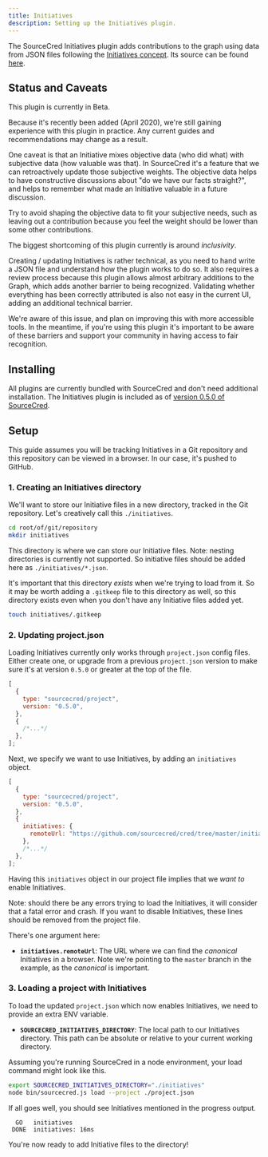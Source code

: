 ```yaml
---
title: Initiatives
description: Setting up the Initiatives plugin.
---
```


The SourceCred Initiatives plugin adds contributions to the graph using data
from JSON files following the [Initiatives concept]. Its source can be found
[here][plugin source].

## Status and Caveats

This plugin is currently in Beta.

Because it's recently been added (April 2020), we're still gaining experience
with this plugin in practice. Any current guides and recommendations may change
as a result.

One caveat is that an Initiative mixes objective data (who did what) with
subjective data (how valuable was that). In SourceCred it's a feature that we
can retroactively update those subjective weights. The objective data helps to
have constructive discussions about "do we have our facts straight?", and helps
to remember what made an Initiative valuable in a future discussion.

Try to avoid shaping the objective data to fit your subjective needs, such as
leaving out a contribution because you feel the weight should be lower than some
other contributions.

The biggest shortcoming of this plugin currently is around _inclusivity_.

Creating / updating Initiatives is rather technical, as you need to hand write a
JSON file and understand how the plugin works to do so. It also requires a
review process because this plugin allows almost arbitrary additions to the
Graph, which adds another barrier to being recognized. Validating whether
everything has been correctly attributed is also not easy in the current UI,
adding an additional technical barrier.

We're aware of this issue, and plan on improving this with more accessible
tools. In the meantime, if you're using this plugin it's important to be aware
of these barriers and support your community in having access to fair
recognition.

## Installing

All plugins are currently bundled with SourceCred and don't need additional
installation. The Initiatives plugin is included as of [version 0.5.0 of
SourceCred][v0.5.0 release].

## Setup

This guide assumes you will be tracking Initiatives in a Git repository and this
repository can be viewed in a browser. In our case, it's pushed to GitHub.

### 1. Creating an Initiatives directory

We'll want to store our Initiative files in a new directory, tracked in the Git
repository. Let's creatively call this `./initiatives`.

```bash
cd root/of/git/repository
mkdir initiatives
```

This directory is where we can store our Initiative files. Note: nesting
directories is currently not supported. So initiative files should be added here
as `./initiatives/*.json`.

It's important that this directory _exists_ when we're trying to load from it.
So it may be worth adding a `.gitkeep` file to this directory as well, so this
directory exists even when you don't have any Initiative files added yet.

```bash
touch initiatives/.gitkeep
```

### 2. Updating project.json

Loading Initiatives currently only works through `project.json` config files.
Either create one, or upgrade from a previous `project.json` version to make
sure it's at version `0.5.0` or greater at the top of the file.

```js
[
  {
    type: "sourcecred/project",
    version: "0.5.0",
  },
  {
    /*...*/
  },
];
```

Next, we specify we want to use Initiatives, by adding an `initiatives` object.

```js
[
  {
    type: "sourcecred/project",
    version: "0.5.0",
  },
  {
    initiatives: {
      remoteUrl: "https://github.com/sourcecred/cred/tree/master/initiatives",
    },
    /*...*/
  },
];
```

Having this `initiatives` object in our project file implies that we _want to_
enable Initiatives.

Note: should there be any errors trying to load the Initiatives, it will
consider that a fatal error and crash. If you want to disable Initiatives, these
lines should be removed from the project file.

There's one argument here:

- **`initiatives.remoteUrl`**: The URL where we can find the _canonical_
  Initiatives in a browser. Note we're pointing to the `master` branch in the
  example, as the _canonical_ is important.

### 3. Loading a project with Initiatives

To load the updated `project.json` which now enables Initiatives, we need to
provide an extra ENV variable.

- **`SOURCECRED_INITIATIVES_DIRECTORY`**: The local path to our Initiatives
  directory. This path can be absolute or relative to your current working
  directory.

Assuming you're running SourceCred in a node environment, your load command
might look like this.

```bash
export SOURCECRED_INITIATIVES_DIRECTORY="./initiatives"
node bin/sourcecred.js load --project ./project.json
```

If all goes well, you should see Initiatives mentioned in the progress output.

```
  GO   initiatives
 DONE  initiatives: 16ms
```

You're now ready to add Initiative files to the directory!



[initiatives concept]: ../../concepts/initiatives.md
[plugin source]:
  https://github.com/sourcecred/sourcecred/tree/master/src/plugins/initiatives
[v0.5.0 release]: https://github.com/sourcecred/sourcecred/issues/1679
